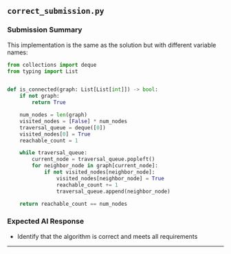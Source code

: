 ## `correct_submission.py`

### Submission Summary

This implementation is the same as the solution but with different variable names:

```python
from collections import deque
from typing import List


def is_connected(graph: List[List[int]]) -> bool:
    if not graph:
        return True

    num_nodes = len(graph)
    visited_nodes = [False] * num_nodes
    traversal_queue = deque([0])
    visited_nodes[0] = True
    reachable_count = 1

    while traversal_queue:
        current_node = traversal_queue.popleft()
        for neighbor_node in graph[current_node]:
            if not visited_nodes[neighbor_node]:
                visited_nodes[neighbor_node] = True
                reachable_count += 1
                traversal_queue.append(neighbor_node)

    return reachable_count == num_nodes

```

### Expected AI Response

- Identify that the algorithm is correct and meets all requirements
---
